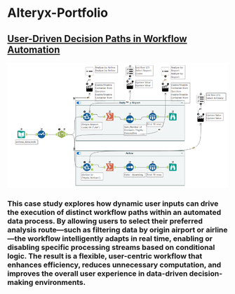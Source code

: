 # Alteryx-Portfolio

## [User-Driven Decision Paths in Workflow Automation](https://medium.com/@shrutingr001/alteryx-series-part-i-analytic-apps-ca79d4e30400)
![Conditional Routing](https://github.com/Shruti-Nagar/pictures/blob/main/Conditional%20Routing.PNG)
### This case study explores how dynamic user inputs can drive the execution of distinct workflow paths within an automated data process. By allowing users to select their preferred analysis route—such as filtering data by origin airport or airline—the workflow intelligently adapts in real time, enabling or disabling specific processing streams based on conditional logic. The result is a flexible, user-centric workflow that enhances efficiency, reduces unnecessary computation, and improves the overall user experience in data-driven decision-making environments.

##
###
